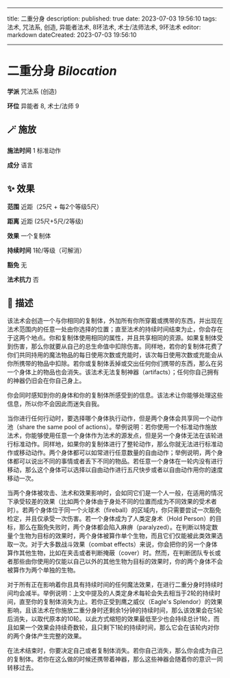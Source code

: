 
---
title: 二重分身
description: 
published: true
date: 2023-07-03 19:56:10
tags: 法术, 咒法系, 创造, 异能者法术, 8环法术, 术士/法师法术, 9环法术
editor: markdown
dateCreated: 2023-07-03 19:56:10

---

# **二重分身** *Bilocation*

**学派** 咒法系 (创造) 

**环位** 异能者 8, 术士/法师 9

## 🪄 施放

**施法时间** 1 标准动作

**成分** 语言

## ✨ 效果  

**范围** 近距（25尺 + 每2个等级5尺）

**距离** 近距 (25尺+5尺/2等级) 

**效果** 一个复制体 

**持续时间** 1轮/等级（可解消） 

**豁免** 无

**法术抗力** 否

## 📖 描述

该法术会创造一个与你相同的复制体，外加所有你所穿戴或携带的东西，并出现在法术范围内的任意一处由你选择的位置；直至法术的持续时间结束为止，你会存在于这两个地点。你和复制体使用相同的属性，并且共享相同的资源。如果复制体受到伤害，那么你就要从自己的总生命值中扣除伤害。同样地，若你的复制体花费了你们共同持用的魔法物品的每日使用次数或充能时，该次每日使用次数或充能会从你所携带的物品中扣除。若你或复制体丢掉或交出任何你们携带的东西，那么在另一个身体上的物品也会消失。该法术无法复制神器（artifacts）；任何你自己拥有的神器仍旧会在你自己身上。

你会同时感知到你的身体和你的复制体所感受到的信息。该法术让你能够处理这些信息，所以你不会因此而迷失自我。

当你进行任何行动时，要选择哪个身体执行动作，但是两个身体会共享同一个动作池（share the same pool of actions）。举例说明：若你使用一个标准动作施放法术，你能够使用任意一个身体作为法术的源发点，但是另一个身体无法在该轮进行标准动作。同样地，如果你的复制体进行了整轮动作，那么你就无法进行标准动作或移动动作。两个身体都可以如常进行任意数量的自由动作；举例说明，两个身体都可以说出不同的事情或者丢下不同的物品。若任意一个身体在一轮内没有进行移动，那么这个身体可以选择以自由动作进行五尺快步或者以自由动作用你的速度移动一次。

当两个身体被攻击、法术和效果影响时，会如同它们是一个人一般，在适用的情况下承受较差的效果（比如两个身体由于身处不同的位置而成为不同效果的受术者时）。若两个身体位于同一个火球术（fireball）的区域内，你只需要尝试一次豁免检定，并且仅承受一次伤害。若一个身体成为了人类定身术（Hold Person）的目标，那么在豁免失败时，两个身体都会陷入麻痹（paralyzed）。在判断以特定数量个生物为目标的效果时，两个身体被算作单个生物，而且它们仅能被此类效果选取一次。对于大多数战斗效果（combat effects）来说，你会把你的另一个身体算作其他生物，比如在夹击或者判断掩蔽（cover）时。然而，在判断团队专长或者那些由你使用的仅能以自己以外的其他生物为目标的效果时，你的两个身体不会被算作为两个单独的生物。

对于所有正在影响着你且具有持续时间的任何魔法效果，在进行二重分身时持续时间均会减半。举例说明：上文中提及的人类定身术每轮会失去相当于2轮的持续时间，直至你的复制体消失为止。若你正受到鹰之威仪（Eagle's Splendor）的效果影响，且该法术在你施放二重分身时还剩余1分钟的持续时间，那么该效果会在5轮后消失，以取代原本的10轮。以此方式缩短的效果最低至少也会持续总计1轮，而且如果一个效果会持续奇数轮，且只剩下1轮的持续时间，那么它会在该轮内对你的两个身体产生完整的效果。

在法术结束时，你要决定自己或者复制体消失。若你自己消失，那么你会成为自己的复制体。若你在这么做的时候还携带着神器，那么这些神器会随着你的意识一同转移过去。
    
